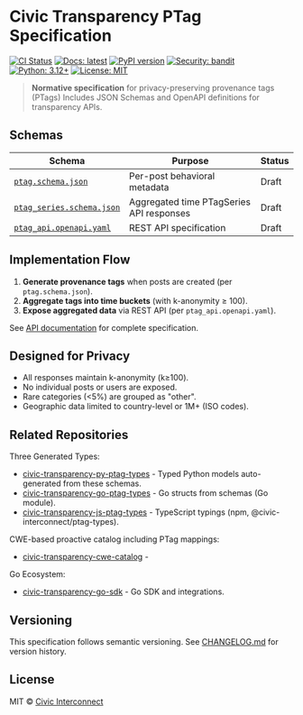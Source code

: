 # Civic Transparency PTag Specification

[![CI Status](https://github.com/civic-interconnect/civic-transparency-ptag-spec/actions/workflows/ci.yml/badge.svg)](https://github.com/civic-interconnect/civic-transparency-ptag-spec/actions/workflows/ci.yml)
[![Docs: latest](https://img.shields.io/badge/docs-latest-brightgreen.svg)](https://civic-interconnect.github.io/civic-transparency-ptag-spec/)
[![PyPI version](https://img.shields.io/pypi/v/civic-transparency-ptag-spec.svg)](https://pypi.org/project/civic-transparency-ptag-spec/)
[![Security: bandit](https://img.shields.io/badge/security-bandit-yellow.svg)](https://github.com/PyCQA/bandit)
[![Python: 3.12+](https://img.shields.io/badge/python-3.12%2B-blue.svg)](https://www.python.org/downloads/release/python-3120/)
[![License: MIT](https://img.shields.io/badge/License-MIT-yellow.svg)](./LICENSE)

> **Normative specification** for privacy-preserving provenance tags (PTags)
> Includes JSON Schemas and OpenAPI definitions for transparency APIs.

## Schemas

| Schema | Purpose | Status |
|--------|---------|--------|
| [`ptag.schema.json`](./src/ci/transparency/ptag/spec/schemas/ptag.schema.json) | Per-post behavioral metadata | Draft |
| [`ptag_series.schema.json`](./src/ci/transparency/ptag/spec/schemas/ptag_series.schema.json) | Aggregated time PTagSeries API responses | Draft |
| [`ptag_api.openapi.yaml`](./src/ci/transparency/ptag/spec/schemas/ptag_api.openapi.yaml) | REST API specification | Draft |

## Implementation Flow

1. **Generate provenance tags** when posts are created (per `ptag.schema.json`).
2. **Aggregate tags into time buckets** (with k-anonymity ≥ 100).
3. **Expose aggregated data** via REST API (per `ptag_api.openapi.yaml`).

See [API documentation](./src/ci/transparency/ptag/spec/schemas/ptag_api.openapi.yaml) for complete specification.

## Designed for Privacy

- All responses maintain k-anonymity (k≥100).
- No individual posts or users are exposed.
- Rare categories (<5%) are grouped as "other".
- Geographic data limited to country-level or 1M+ (ISO codes).

## Related Repositories

Three Generated Types:

- [civic-transparency-py-ptag-types](https://github.com/civic-interconnect/civic-transparency-py-ptag-types) - Typed Python models auto-generated from these schemas.
- [civic-transparency-go-ptag-types](https://github.com/civic-interconnect/civic-transparency-go-ptag-types) - Go structs from schemas (Go module).
- [civic-transparency-js-ptag-types](https://github.com/civic-interconnect/civic-transparency-js-ptag-types) - TypeScript typings (npm, @civic-interconnect/ptag-types).

CWE-based proactive catalog including PTag mappings:

- [civic-transparency-cwe-catalog](https://github.com/civic-interconnect/civic-transparency-cwe-catalog) -

Go Ecosystem:

- [civic-transparency-go-sdk](https://github.com/civic-interconnect/civic-transparency-go-sdk) - Go SDK and integrations.


## Versioning

This specification follows semantic versioning.
See [CHANGELOG.md](./CHANGELOG.md) for version history.

## License

MIT © [Civic Interconnect](https://github.com/civic-interconnect)
